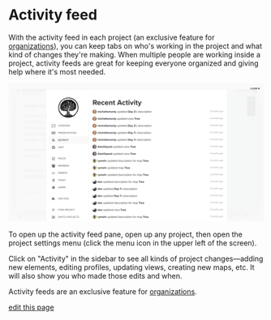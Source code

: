 # Activity feed

With the activity feed in each project (an exclusive feature for [organizations](/guides/organizations.html)), you can keep tabs on who's working in the project and what kind of changes they're making. When multiple people are working inside a project, activity feeds are great for keeping everyone organized and giving help where it's most needed.

![Activity feed](/images/activity-feed.png)

To open up the activity feed pane, open up any project, then open the project settings menu (click the menu icon <i class="fa fa-bars"></i> in the upper left of the screen).

Click on "Activity" in the sidebar to see all kinds of project changes—adding new elements, editing profiles, updating views, creating new maps, etc. It will also show you who made those edits and when.

<p class="alert alert-info">
Activity feeds are an exclusive feature for <a class="alert-link" href="/guides/organizations.html">organizations</a>.
</p>

<span class="edit-link"><a href="https://github.com/kumu/docs/blob/master/guides/activity-feed.md" target="_blank"><i class="fa fa-github"></i> edit this page</a></span>
